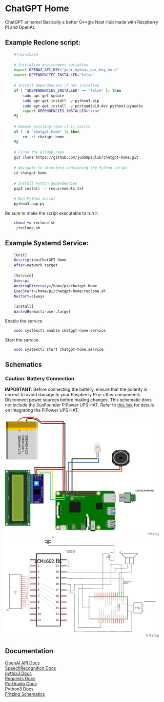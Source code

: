 # ChatGPT Home
ChatGPT at home! Basically a better G**gle Nest Hub made with Raspberry Pi and OpenAI.

## Example Reclone script:
``` bash
    #!/bin/bash

    # Initialize environment variables
    export OPENAI_API_KEY="your_openai_api_key_here"
    export DEPENDENCIES_INSTALLED="false"

    # Install dependencies if not installed
    if [ "$DEPENDENCIES_INSTALLED" == "false" ]; then
        sudo apt-get update
        sudo apt-get install -y python3-pip
        sudo apt-get install -y portaudio19-dev python3-pyaudio
        export DEPENDENCIES_INSTALLED="true"
    fi

    # Remove existing repo if it exists
    if [ -d "chatgpt-home" ]; then
        rm -rf chatgpt-home
    fi

    # Clone the GitHub repo
    git clone https://github.com/judahpaul16/chatgpt-home.git

    # Navigate to directory containing the Python script
    cd chatgpt-home

    # Install Python dependencies
    pip3 install -r requirements.txt

    # Run Python script
    python3 app.py
```
Be sure to make the script executable to run it
```bash
    chmod +x reclone.sh
    ./reclone.sh
```

## Example Systemd Service:
```bash
    [Unit]
    Description=ChatGPT Home
    After=network.target

    [Service]
    User=pi
    WorkingDirectory=/home/pi/chatgpt-home
    ExecStart=/home/pi/chatgpt-home/reclone.sh
    Restart=always

    [Install]
    WantedBy=multi-user.target
```
Enable the service
```bash
    sudo systemctl enable chatgpt-home.service
```
Start the service
```bash
    sudo systemctl start chatgpt-home.service
```

## Schematics
### Caution: Battery Connection

**IMPORTANT**: Before connecting the battery, ensure that the polarity is correct to avoid damage to your Raspberry Pi or other components. Disconnect power sources before making changes. This schematic does not include the SunFounder PiPower UPS HAT. Refer to [this link](https://a.co/d/0Jq1sHp) for details on integrating the PiPower UPS HAT.

![Schematics](schematic_bb.png)
![Schematics](schematic_schem.png)

## Documentation
[OpenAI API Docs](https://beta.openai.com/docs/introduction)
<br>
[SpeechRecognition Docs](https://pypi.org/project/SpeechRecognition/)
<br>
[pyttsx3 Docs](https://pypi.org/project/pyttsx3/)
<br>
[Requests Docs](https://pypi.org/project/requests/)
<br>
[PortAudio Docs](http://www.portaudio.com/docs/v19-doxydocs/index.html)
<br>
[Python3 Docs](https://docs.python.org/3/)
<br>
[Fritzing Schematics](https://fritzing.org/)